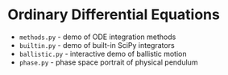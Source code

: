 # Ordinary Differential Equations

- `methods.py` - demo of ODE integration methods
- `builtin.py` - demo of built-in SciPy integrators
- `ballistic.py` - interactive demo of ballistic motion
- `phase.py` - phase space portrait of physical pendulum
